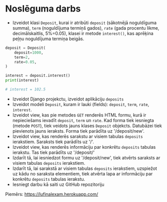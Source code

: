 # Noslēguma darbs

- Izveidot klasi ``Deposit``, kurai ir atribūti ``deposit`` (sākotnējā noguldīguma summa), ``term`` (noguldījuma termiņš gados), ``rate`` (gada procentu likme, decimālskaitlis, 5%=0.05), klasei ir metode ``interest()``, kas aprēķina peļņu noguldījuma termiņa beigās.
```py
deposit = Deposit(
    deposit=1000,
    term=2,
    rate=0.05,
)

interest = deposit.interest()
print(interest)

# interest = 102.5

```

- Izveidot Django projekctu, izveidot aplikāciju ``deposits``
- Izveidot modeli ``Deposit``, kuram ir lauki (fields): ``deposit``, ``term``, ``rate``, ``interest``.
- Izveidot view, kas pie metodes ``GET`` renderēs HTML formu, kurā ir nepieciešams ievadīt ``deposit``, ``term`` un ``rate``. Kad forma tiek iesniegta (metode ``POST``), tiek veidots jauns klases ``Deposit`` objekcts. Datubāzei tiek pievienots jauns ieraksts. Forma tiek parādīta uz '/deposit/new'.
- Izveidot view, kas renderēs sarakstu ar visiem tabulas ``deposits`` ierakstiem. Saraksts tiek parādīts uz '/'.
- Izveidot view, kas renderēs informāciju par konkrētu ``deposits`` tabulas ierakstu. Tas tiek parādīts uz '/deposit/<primary key>'
- Izdarīt tā, lai iesniedzot formu uz '/deposit/new', tiek atvērts saraksts ar visiem tabulas ``deposits`` ierakstiem.
- Izdarīt tā, lai sarakstā ar visiem tabulas ``deposits`` ierakstiem, uzspiežot uz kādu no saraksta elementiem, tiek atvērta lapa ar informāciju par konkrētu ``deposits`` tabulas ierakstu.
- Iesniegt darbu kā saiti uz GitHub repozitoriju

Piemērs: https://lufinalexam.herokuapp.com/